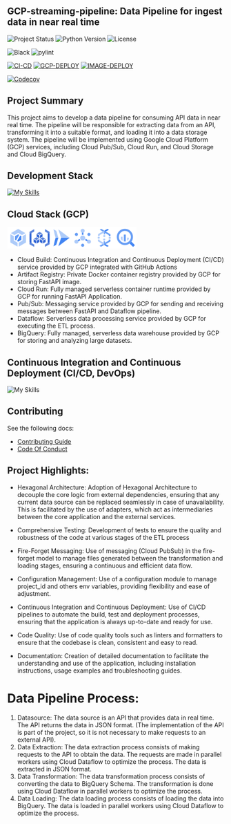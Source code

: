 ## GCP-streaming-pipeline: Data Pipeline for ingest data in near real time
![Project Status](https://img.shields.io/badge/status-development-yellow?style=for-the-badge&logo=github)
![Python Version](https://img.shields.io/badge/python-3.9-blue?style=for-the-badge&logo=python)
![License](https://img.shields.io/badge/license-MIT-blue?style=for-the-badge&logo=mit)


![Black](https://img.shields.io/badge/code%20style-black-000000.svg?style=for-the-badge&logo=python)
![pylint](https://img.shields.io/badge/pylint-10.00-green?style=for-the-badge&logo=python)

[![CI-CD](https://img.shields.io/github/actions/workflow/status/IvanildoBarauna/GCP-streaming-pipeline/CI-CD.yaml?&style=for-the-badge&logo=githubactions&cacheSeconds=60&label=Tests)](https://github.com/IvanildoBarauna/GCP-streaming-pipeline/actions/workflows/CI-CD.yml)
[![GCP-DEPLOY](https://img.shields.io/github/actions/workflow/status/IvanildoBarauna/GCP-streaming-pipeline/deploy-cloud-run.yaml?&style=for-the-badge&logo=google&cacheSeconds=60&label=Cloud+Run+Deploy)](https://github.com/IvanildoBarauna/GCP-streaming-pipeline/actions/workflows/deploy-cloud-run.yaml)
[![IMAGE-DEPLOY](https://img.shields.io/github/actions/workflow/status/IvanildoBarauna/GCP-streaming-pipeline/deploy-image.yml?&style=for-the-badge&logo=github&cacheSeconds=60&label=Image+Deploy)](https://github.com/IvanildoBarauna/GCP-streaming-pipeline/actions/workflows/deploy-cloud-run.yaml)

[![Codecov](https://img.shields.io/codecov/c/github/IvanildoBarauna/GCP-streaming-pipeline?style=for-the-badge&logo=codecov)](https://app.codecov.io/gh/IvanildoBarauna/GCP-streaming-pipeline)

## Project Summary

This project aims to develop a data pipeline for consuming API data in near real time.
The pipeline will be responsible for extracting data from an API, transforming it into a suitable format, and loading it into a data storage system.
The pipeline will be implemented using Google Cloud Platform (GCP) services, including Cloud Pub/Sub, Cloud Run, and Cloud Storage and Cloud BigQuery.


## Development Stack

[![My Skills](https://skillicons.dev/icons?i=pycharm,python,github,gcp,docker,fastapi,postman&perline=7)](https://skillicons.dev)

## Cloud Stack (GCP)
<img src="docs/icons/cloud-build.png" Alt="Cloud Build" width="50" height="50"><img src="docs/icons/artifact-registry.png" Alt="Artifact Registry" width="50" height="50"><img src="docs/icons/cloud-run.png" Alt="Cloud Run" width="50" height="50"><img src="docs/icons/pubsub.png" Alt="Pub/Sub" width="50" height="50"><img src="docs/icons/dataflow.png" Alt="Dataflow" width="50" height="50"><img src="docs/icons/bigquery.png" Alt="BigQuery" width="50" height="50">

- Cloud Build: Continuous Integration and Continuous Deployment (CI/CD) service provided by GCP integrated with GitHub Actions
- Artifact Registry: Private Docker container registry provided by GCP for storing FastAPI image.
- Cloud Run: Fully managed serverless container runtime provided by GCP for running FastAPI Application.
- Pub/Sub: Messaging service provided by GCP for sending and receiving messages between FastAPI and Dataflow pipeline.
- Dataflow: Serverless data processing service provided by GCP for executing the ETL process.
- BigQuery: Fully managed, serverless data warehouse provided by GCP for storing and analyzing large datasets.

## Continuous Integration and Continuous Deployment (CI/CD, DevOps)
![My Skills](https://skillicons.dev/icons?i=githubactions)



## Contributing

See the following docs:

- [Contributing Guide](https://github.com/IvanildoBarauna/GCP-streaming-pipeline/blob/main/CONTRIBUTING.md)
- [Code Of Conduct](https://github.com/IvanildoBarauna/GCP-streaming-pipeline/blob/main/CODE_OF_CONDUCT.md)

## Project Highlights:

- Hexagonal Architecture: Adoption of Hexagonal Architecture to decouple the core logic from external dependencies, ensuring that any current data source can be replaced seamlessly in case of unavailability. This is facilitated by the use of adapters, which act as intermediaries between the core application and the external services.

- Comprehensive Testing: Development of tests to ensure the quality and robustness of the code at various stages of the ETL process

- Fire-Forget Messaging: Use of messaging (Cloud PubSub) in the fire-forget model to manage files generated between the transformation and loading stages, ensuring a continuous and efficient data flow.

- Configuration Management: Use of a configuration module to manage project_id and others env variables, providing flexibility and ease of adjustment.

- Continuous Integration and Continuous Deployment: Use of CI/CD pipelines to automate the build, test and deployment processes, ensuring that the application is always up-to-date and ready for use.

- Code Quality: Use of code quality tools such as linters and formatters to ensure that the codebase is clean, consistent and easy to read.

- Documentation: Creation of detailed documentation to facilitate the understanding and use of the application, including installation instructions, usage examples and troubleshooting guides.


# Data Pipeline Process:

1. Datasource: The data source is an API that provides data in real time. The API returns the data in JSON format. (The implementation of the API is part of the project, so it is not necessary to make requests to an external API).
2. Data Extraction: The data extraction process consists of making requests to the API to obtain the data. The requests are made in parallel workers using Cloud Dataflow to optimize the process. The data is extracted in JSON format.
3. Data Transformation: The data transformation process consists of converting the data to BigQuery Schema. The transformation is done using Cloud Dataflow in parallel workers to optimize the process.
4. Data Loading: The data loading process consists of loading the data into BigQuery. The data is loaded in parallel workers using Cloud Dataflow to optimize the process.